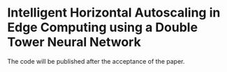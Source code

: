 # Intelligent Horizontal Autoscaling in Edge Computing using a Double Tower Neural Network

The code will be published after the acceptance of the paper.
